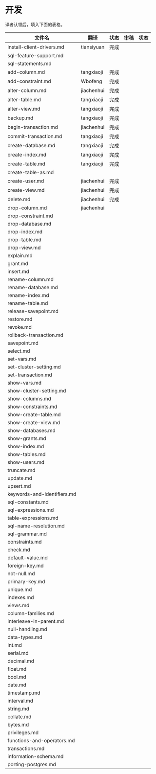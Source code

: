 # 开发

译者认领后，填入下面的表格。

| 文件名                         | 翻译         | 状态   | 审稿   | 状态   |
| --------------------------- | ---------- | ---- | ---- | ---- |
| install-client-drivers.md   | tiansiyuan | 完成   |      |      |
| sql-feature-support.md      |            |      |      |      |
| sql-statements.md           |            |      |      |      |
| add-column.md               | tangxiaoji | 完成   |      |      |
| add-constraint.md           | Wbofeng    | 完成   |      |      |
| alter-column.md             | jiachenhui | 完成   |      |      |
| alter-table.md              | tangxiaoji | 完成   |      |      |
| alter-view.md               | tangxiaoji | 完成   |      |      |
| backup.md                   | tangxiaoji | 完成   |      |      |
| begin-transaction.md        | jiachenhui | 完成   |      |      |
| commit-transaction.md       | tangxiaoji | 完成   |      |      |
| create-database.md          | tangxiaoji | 完成   |      |      |
| create-index.md             | tangxiaoji | 完成   |      |      |
| create-table.md             | tangxiaoji | 完成   |      |      |
| create-table-as.md          |            |      |      |      |
| create-user.md              | jiachenhui | 完成   |      |      |
| create-view.md              | jiachenhui | 完成   |      |      |
| delete.md                   | jiachenhui | 完成   |      |      |
| drop-column.md              | jiachenhui |      |      |      |
| drop-constraint.md          |            |      |      |      |
| drop-database.md            |            |      |      |      |
| drop-index.md               |            |      |      |      |
| drop-table.md               |            |      |      |      |
| drop-view.md                |            |      |      |      |
| explain.md                  |            |      |      |      |
| grant.md                    |            |      |      |      |
| insert.md                   |            |      |      |      |
| rename-column.md            |            |      |      |      |
| rename-database.md          |            |      |      |      |
| rename-index.md             |            |      |      |      |
| rename-table.md             |            |      |      |      |
| release-savepoint.md        |            |      |      |      |
| restore.md                  |            |      |      |      |
| revoke.md                   |            |      |      |      |
| rollback-transaction.md     |            |      |      |      |
| savepoint.md                |            |      |      |      |
| select.md                   |            |      |      |      |
| set-vars.md                 |            |      |      |      |
| set-cluster-setting.md      |            |      |      |      |
| set-transaction.md          |            |      |      |      |
| show-vars.md                |            |      |      |      |
| show-cluster-setting.md     |            |      |      |      |
| show-columns.md             |            |      |      |      |
| show-constraints.md         |            |      |      |      |
| show-create-table.md        |            |      |      |      |
| show-create-view.md         |            |      |      |      |
| show-databases.md           |            |      |      |      |
| show-grants.md              |            |      |      |      |
| show-index.md               |            |      |      |      |
| show-tables.md              |            |      |      |      |
| show-users.md               |            |      |      |      |
| truncate.md                 |            |      |      |      |
| update.md                   |            |      |      |      |
| upsert.md                   |            |      |      |      |
| keywords-and-identifiers.md |            |      |      |      |
| sql-constants.md            |            |      |      |      |
| sql-expressions.md          |            |      |      |      |
| table-expressions.md        |            |      |      |      |
| sql-name-resolution.md      |            |      |      |      |
| sql-grammar.md              |            |      |      |      |
| constraints.md              |            |      |      |      |
| check.md                    |            |      |      |      |
| default-value.md            |            |      |      |      |
| foreign-key.md              |            |      |      |      |
| not-null.md                 |            |      |      |      |
| primary-key.md              |            |      |      |      |
| unique.md                   |            |      |      |      |
| indexes.md                  |            |      |      |      |
| views.md                    |            |      |      |      |
| column-families.md          |            |      |      |      |
| interleave-in-parent.md     |            |      |      |      |
| null-handling.md            |            |      |      |      |
| data-types.md               |            |      |      |      |
| int.md                      |            |      |      |      |
| serial.md                   |            |      |      |      |
| decimal.md                  |            |      |      |      |
| float.md                    |            |      |      |      |
| bool.md                     |            |      |      |      |
| date.md                     |            |      |      |      |
| timestamp.md                |            |      |      |      |
| interval.md                 |            |      |      |      |
| string.md                   |            |      |      |      |
| collate.md                  |            |      |      |      |
| bytes.md                    |            |      |      |      |
| privileges.md               |            |      |      |      |
| functions-and-operators.md  |            |      |      |      |
| transactions.md             |            |      |      |      |
| information-schema.md       |            |      |      |      |
| porting-postgres.md         |            |      |      |      |
